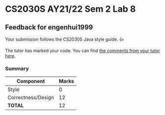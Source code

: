# CS2030S AY21/22 Sem 2 Lab 8
## Feedback for engenhui1999
Your submission follows the CS2030S Java style guide. :+1:

The tutor has marked your code. You can find [the comments from your tutor here](https://www.github.com/nus-cs2030s-2122-s2/lab8-engenhui1999/commit/9df3ac6758179720738dac34b0c132683a7fa70a).
### Summary

| Component | Marks |
|-----------|-------|
| Style | 0 |
| Correctness/Design | 12 |
| **TOTAL** | 12 |
